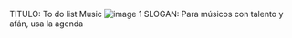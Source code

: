 TITULO: To do list Music
![image 1](https://github.com/user-attachments/assets/dc2fca61-b2f5-40da-b674-8d10bf0af516)
SLOGAN: Para músicos con talento y afán, usa la agenda 

